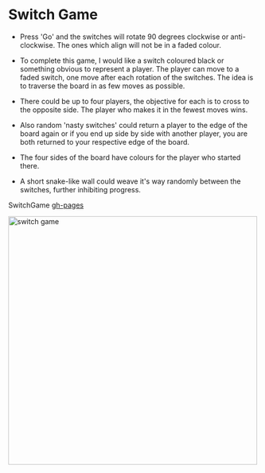 # Switch Game

* Press 'Go' and the switches will rotate 90 degrees clockwise or anti-clockwise. The ones which align will not be in a faded colour.

* To complete this game, I would like a switch coloured black or something obvious to represent a player. The player can move to a faded switch, one move after each rotation of the switches. The idea is to traverse the board in as few moves as possible.

* There could be up to four players, the objective for each is to cross to the opposite side. The player who makes it in the fewest moves wins.

* Also random 'nasty switches' could return a player to the edge of the board again or if you end up side by side with another player, you are both returned to your respective edge of the board.

* The four sides of the board have colours for the player who started there.

* A short snake-like wall could weave it's way randomly between the switches, further inhibiting progress.

SwitchGame [gh-pages](http://shanegibney.github.io/Switch-Game/)

 <img width="500" alt="switch game" src="https://cloud.githubusercontent.com/assets/17167992/20311186/be612630-ab46-11e6-9a1c-1fa130f6dd7d.png">
